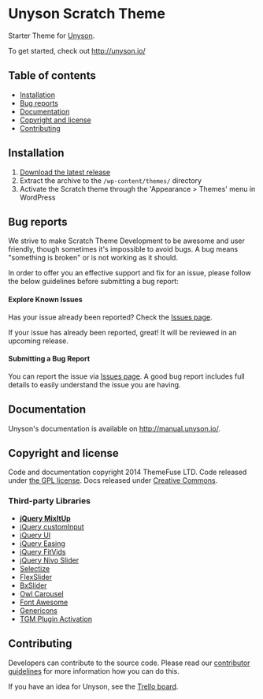 # Unyson Scratch Theme

Starter Theme for [Unyson](http://unyson.themefuse.com/).

To get started, check out http://unyson.io/

## Table of contents

* [Installation](#installation)
* [Bug reports](#bug-reports)
* [Documentation](#documentation)
* [Copyright and license](#copyright-and-license)
* [Contributing](#contributing)

## Installation

1. [Download the latest release](https://github.com/ThemeFuse/Scratch-Theme/releases/latest)
2. Extract the archive to the `/wp-content/themes/` directory
3. Activate the Scratch theme through the 'Appearance > Themes' menu in WordPress

## Bug reports

We strive to make Scratch Theme Development to be awesome and user friendly, though sometimes it's impossible to avoid bugs.
A bug means "something is broken" or is not working as it should.

In order to offer you an effective support and fix for an issue, please follow the below guidelines before submitting a bug report:

#### Explore Known Issues

Has your issue already been reported? Check the [Issues page](https://github.com/ThemeFuse/Scratch-Theme/issues).

If your issue has already been reported, great! It will be reviewed in an upcoming release.

#### Submitting a Bug Report

You can report the issue via [Issues page](https://github.com/ThemeFuse/Scratch-Theme/issues).
A good bug report includes full details to easily understand the issue you are having.

## Documentation

Unyson's documentation is available on http://manual.unyson.io/.

## Copyright and license

Code and documentation copyright 2014 ThemeFuse LTD. Code released under [the GPL license](https://github.com/ThemeFuse/Scratch-Theme/blob/master/LICENSE). Docs released under [Creative Commons](https://github.com/ThemeFuse/Unyson-Documentation/blob/master/LICENSE).

### Third-party Libraries

* **[jQuery MixItUp](https://github.com/patrickkunka/mixitup/blob/master/LICENSE.md)**
* [jQuery customInput](https://github.com/filamentgroup/jQuery-Custom-Input/blob/master/license.txt)
* [jQuery UI](https://github.com/jquery/jquery-ui/blob/master/LICENSE.txt)
* [jQuery Easing](https://github.com/gdsmith/jquery.easing/blob/master/LICENSE)
* [jQuery FitVids](https://github.com/davatron5000/FitVids.js/blob/master/jquery.fitvids.js)
* [jQuery Nivo Slider](https://github.com/gilbitron/Nivo-Slider/blob/master/license.txt)
* [Selectize](https://github.com/brianreavis/selectize.js/blob/master/LICENSE)
* [FlexSlider](https://raw.githubusercontent.com/woothemes/FlexSlider/master/LICENSE.md)
* [BxSlider](https://github.com/stevenwanderski/bxslider-4/blob/master/LICENSE.md)
* [Owl Carousel](https://github.com/OwlFonk/OwlCarousel/blob/master/LICENSE)
* [Font Awesome](http://fontawesome.io/license)
* [Genericons](https://github.com/Automattic/Genericons/blob/master/LICENSE.txt)
* [TGM Plugin Activation](http://tgmpluginactivation.com/#license)

## Contributing

Developers can contribute to the source code. Please read our [contributor guidelines](https://github.com/ThemeFuse/Scratch-Theme/blob/master/CONTRIBUTING.md) for more information how you can do this.

If you have an idea for Unyson, see the [Trello board](https://trello.com/b/Xm9TxasH/unyson-development).
